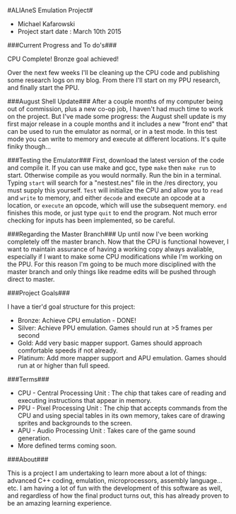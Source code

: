 #ALIAneS Emulation Project#
* Michael Kafarowski
* Project start date : March 10th 2015

###Current Progress and To do's###

CPU Complete! Bronze goal achieved! 

Over the next few weeks I'll be cleaning up the CPU code and publishing some research logs on my blog. From there I'll start on my PPU research, and finally start the PPU.

###August Shell Update###
After a couple months of my computer being out of commission, plus a new co-op job, I haven't had much time to work on the project. But I've made some progress: the August shell update is my first major release in a couple months and it includes a new "front end" that can be used to run the emulator as normal, or in a test mode. In this test mode you can write to memory and execute at different locations. It's quite finiky though...

###Testing the Emulator###
First, download the latest version of the code and compile it. If you can use make and gcc, type `make` then `make run` to start. Otherwise compile as you would normally. Run the bin in a terminal. Typing `start` will search for a "nestest.nes" file in the /res directory, you must supply this yourself. `Test` will initialize the CPU and allow you to `read` and `write` to memory, and either `decode` and execute an opcode at a location, or `execute` an opcode, which will use the subsequent memory. `end` finishes this mode, or just type `quit` to end the program. Not much error checking for inputs has been implemented, so be careful.

###Regarding the Master Branch###
Up until now I've been working completely off the master branch. Now that the CPU is functional however, I want to maintain assurance of having a working copy always avaliable, especially if I want to make some CPU modifications while I'm working on the PPU. For this reason I'm going to be much more disciplined with the master branch and only things like readme edits will be pushed through direct to master.

###Project Goals###

I have a tier'd goal structure for this project:

- Bronze: Achieve CPU emulation - DONE!
- Silver: Achieve PPU emulation. Games should run at >5 frames per second
- Gold: Add very basic mapper support. Games should approach comfortable speeds if not already.
- Platinum: Add more mapper support and APU emulation. Games should run at or higher than full speed.


###Terms###

* CPU - Central Processing Unit : The chip that takes care of reading and executing instructions that appear in memory.
* PPU - Pixel Processing Unit : The chip that accepts commands from the CPU and using special tables in its own memory, takes care of drawing sprites and backgrounds to the screen.
* APU - Audio Processing Unit : Takes care of the game sound generation.
* More defined terms coming soon.

###About###

This is a project I am undertaking to learn more about a lot of things: advanced C++ coding, emulation, microprocessors, assembly language... etc. I am having a lot of fun with the development of this software as well, and regardless of how the final product turns out, this has already proven to be an amazing learning experience.
